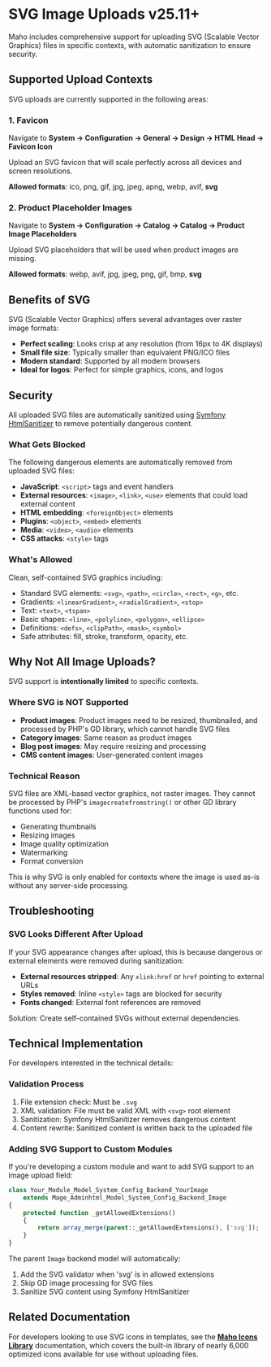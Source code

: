 # SVG Image Uploads <span class="version-badge">v25.11+</span>

Maho includes comprehensive support for uploading SVG (Scalable Vector Graphics) files in specific contexts, with automatic sanitization to ensure security.

## Supported Upload Contexts

SVG uploads are currently supported in the following areas:

### 1. Favicon
Navigate to **System → Configuration → General → Design → HTML Head → Favicon Icon**

Upload an SVG favicon that will scale perfectly across all devices and screen resolutions.

**Allowed formats**: ico, png, gif, jpg, jpeg, apng, webp, avif, **svg**

### 2. Product Placeholder Images
Navigate to **System → Configuration → Catalog → Catalog → Product Image Placeholders**

Upload SVG placeholders that will be used when product images are missing.

**Allowed formats**: webp, avif, jpg, jpeg, png, gif, bmp, **svg**

## Benefits of SVG

SVG (Scalable Vector Graphics) offers several advantages over raster image formats:

- **Perfect scaling**: Looks crisp at any resolution (from 16px to 4K displays)
- **Small file size**: Typically smaller than equivalent PNG/ICO files
- **Modern standard**: Supported by all modern browsers
- **Ideal for logos**: Perfect for simple graphics, icons, and logos

## Security

All uploaded SVG files are automatically sanitized using [Symfony HtmlSanitizer](https://symfony.com/doc/current/components/html_sanitizer.html) to remove potentially dangerous content.

### What Gets Blocked

The following dangerous elements are automatically removed from uploaded SVG files:

- **JavaScript**: `<script>` tags and event handlers
- **External resources**: `<image>`, `<link>`, `<use>` elements that could load external content
- **HTML embedding**: `<foreignObject>` elements
- **Plugins**: `<object>`, `<embed>` elements
- **Media**: `<video>`, `<audio>` elements
- **CSS attacks**: `<style>` tags

### What's Allowed

Clean, self-contained SVG graphics including:

- Standard SVG elements: `<svg>`, `<path>`, `<circle>`, `<rect>`, `<g>`, etc.
- Gradients: `<linearGradient>`, `<radialGradient>`, `<stop>`
- Text: `<text>`, `<tspan>`
- Basic shapes: `<line>`, `<polyline>`, `<polygon>`, `<ellipse>`
- Definitions: `<defs>`, `<clipPath>`, `<mask>`, `<symbol>`
- Safe attributes: fill, stroke, transform, opacity, etc.

## Why Not All Image Uploads?

SVG support is **intentionally limited** to specific contexts.

### Where SVG is NOT Supported

- **Product images**: Product images need to be resized, thumbnailed, and processed by PHP's GD library, which cannot handle SVG files
- **Category images**: Same reason as product images
- **Blog post images**: May require resizing and processing
- **CMS content images**: User-generated content images

### Technical Reason

SVG files are XML-based vector graphics, not raster images. They cannot be processed by PHP's `imagecreatefromstring()` or other GD library functions used for:

- Generating thumbnails
- Resizing images
- Image quality optimization
- Watermarking
- Format conversion

This is why SVG is only enabled for contexts where the image is used as-is without any server-side processing.

## Troubleshooting

### SVG Looks Different After Upload

If your SVG appearance changes after upload, this is because dangerous or external elements were removed during sanitization:

- **External resources stripped**: Any `xlink:href` or `href` pointing to external URLs
- **Styles removed**: Inline `<style>` tags are blocked for security
- **Fonts changed**: External font references are removed

Solution: Create self-contained SVGs without external dependencies.

## Technical Implementation

For developers interested in the technical details:

### Validation Process

1. File extension check: Must be `.svg`
2. XML validation: File must be valid XML with `<svg>` root element
3. Sanitization: Symfony HtmlSanitizer removes dangerous content
4. Content rewrite: Sanitized content is written back to the uploaded file

### Adding SVG Support to Custom Modules

If you're developing a custom module and want to add SVG support to an image upload field:

```php
class Your_Module_Model_System_Config_Backend_YourImage
    extends Mage_Adminhtml_Model_System_Config_Backend_Image
{
    protected function _getAllowedExtensions()
    {
        return array_merge(parent::_getAllowedExtensions(), ['svg']);
    }
}
```

The parent `Image` backend model will automatically:

1. Add the SVG validator when 'svg' is in allowed extensions
2. Skip GD image processing for SVG files
3. Sanitize SVG content using Symfony HtmlSanitizer

## Related Documentation

For developers looking to use SVG icons in templates, see the **[Maho Icons Library](icons-library.md)** documentation, which covers the built-in library of nearly 6,000 optimized icons available for use without uploading files.
